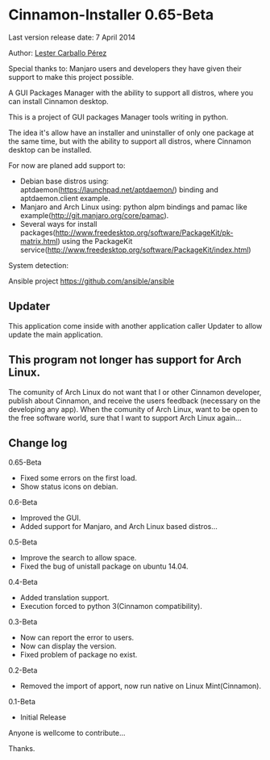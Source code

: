Cinnamon-Installer 0.65-Beta
==================

Last version release date: 7 April 2014

Author: [Lester Carballo Pérez](https://github.com/lestcape)

Special thanks to:
Manjaro users and developers they have given their support to make this project possible.

A GUI Packages Manager with the ability to support all distros, where you can install Cinnamon desktop.

This is a project of GUI packages Manager tools writing in python.

The idea it's allow have an installer and uninstaller of only one package at the same time,
but with the ability to support all distros, where Cinnamon desktop can be installed.

For now are planed add support to:

   - Debian base distros using: aptdaemon(https://launchpad.net/aptdaemon/) binding and aptdaemon.client example.
   - Manjaro and Arch Linux using: python alpm bindings and pamac like example(http://git.manjaro.org/core/pamac).
   - Several ways for install packages(http://www.freedesktop.org/software/PackageKit/pk-matrix.html) using the PackageKit service(http://www.freedesktop.org/software/PackageKit/index.html)

System detection:

  Ansible project https://github.com/ansible/ansible

Updater
--------------
This application come inside with another application caller Updater to allow update the main application. 


This program not longer has support for Arch Linux.
--------------
The comunity of Arch Linux do not want that I or other Cinnamon developer, publish about Cinnamon, and receive the users feedback (necessary on the developing any app). When the comunity of Arch Linux, want to be open to the free software world, sure that I want to support Arch Linux again...

Change log
--------------
0.65-Beta
   - Fixed some errors on the first load.
   - Show status icons on debian.

0.6-Beta
   - Improved the GUI.
   - Added support for Manjaro, and Arch Linux based distros...

0.5-Beta
   - Improve the search to allow space.
   - Fixed the bug of unistall package on ubuntu 14.04.


0.4-Beta
   - Added translation support.
   - Execution forced to python 3(Cinnamon compatibility).

0.3-Beta
   - Now can report the error to users.
   - Now can display the version.
   - Fixed problem of package no exist.

0.2-Beta
   - Removed the import of apport, now run native on Linux Mint(Cinnamon).

0.1-Beta
   - Initial Release

Anyone is wellcome to contribute...

Thanks. 
